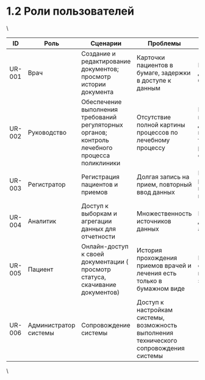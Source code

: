 # 1.2 Роли пользователей

\


| ID     | Роль                  | Сценарии                                                                                        | Проблемы                                                                               | Цели                                                                              |
| ------ | --------------------- | ----------------------------------------------------------------------------------------------- | -------------------------------------------------------------------------------------- | --------------------------------------------------------------------------------- |
| UR-001 | Врач                  | Создание и редактирование документов; просмотр истории документа                                | Карточки пациентов в бумаге, задержки в доступе к данным                               | Быстрый доступ к документам больницы                                              |
| UR-002 | Руководство           | Обеспечение выполнения требований регуляторных органов; контроль лечебного процесса поликлиники | Отсутствие полной картины процессов по лечебному процессу                              | Видимость показателей, аудит действий, выполнение требований регуляторных органов |
| UR-003 | Регистратор           | Регистрация пациентов и приемов                                                                 | Долгая запись на прием, повторный ввод данных                                          | Быстрая регистрация пациентов и приемов                                           |
| UR-004 | Аналитик              | Доступ к выборкам и агрегации данных для отчетности                                             | Множественность источников данных                                                      | Централизованный доступ к данным и аналитика                                      |
| UR-005 | Пациент               | Онлайн-доступ к своей документации ( просмотр статуса, скачивание документов)                   | История прохождения приемов врачей и лечения есть только в бумажном виде               | Быстрый доступ к своим мед.документам в электронном виде.                         |
| UR-006 | Администратор системы | Сопровождение системы                                                                           | Доступ к настройкам системы, возможность выполнения технического сопровождения системы | ​                                                                                 |

\
